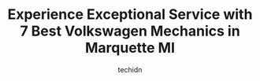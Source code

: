 ---
layout: ampstory
image: https://images.unsplash.com/photo-1653047256226-5abbfa82f1d7?ixlib=rb-4.0.3&ixid=MnwxMjA3fDB8MHxwaG90by1wYWdlfHx8fGVufDB8fHx8&auto=format&fit=crop&w=640&h=853&q=80
author: techidn
featured: false
description: Discover the 7 best Volkswagen Mechanic in Marquette MI, USA and ensure your vehicle receives the highest quality of care. These trusted professionals are known for their skill, knowledge, a
title: Experience Exceptional Service with 7 Best Volkswagen Mechanics in Marquette MI
cover:
   title: Experience Exceptional Service with 7 Best Volkswagen Mechanics in Marquette MI
   subtitle: Rickpate
   background: https://images.unsplash.com/photo-1653047256226-5abbfa82f1d7?ixlib=rb-4.0.3&ixid=MnwxMjA3fDB8MHxwaG90by1wYWdlfHx8fGVufDB8fHx8&auto=format&fit=crop&w=640&h=853&q=80

pages: 
 - layout: thirds
   top: <h1>#1 Barrons Auto Repair</h1>
   bottom: "<p>We have a lot of vehicles in our family and it seems like theres always one thing or another that can go wrong.  From the first to the last experience at Barrons its a</p>"
   background: https://www.knot35.com/toplist/wp-content/uploads/2023/06/best-volkswagen-mechanic-1-in-marquette-mi-1685841670.jpeg
   backgroundblur: true
 - layout: thirds
   top: <h1>#2 Joes Automotive Repair</h1>
   bottom: "<p>630 S Lake St, Marquette, MI 49855, United States</p>"
   background: https://www.knot35.com/toplist/wp-content/uploads/2023/06/best-volkswagen-mechanic-2-in-marquette-mi-1685841670.jpeg
   cta:
      link: https://www.knot35.com/toplist/experience-exceptional-service-with-7-best-volkswagen-mechanics-in-marquette-mi/
      text: Experience Exceptional Service with 7 Best Volkswagen Mechanics in Marquette MI
 - layout: thirds
   top: <h1>#3 Southside Automotive Inc</h1>
   bottom: "<p>6580 US Hwy 41, Marquette, MI 49855, United States</p>"
   background: https://www.knot35.com/toplist/wp-content/uploads/2023/06/best-volkswagen-mechanic-3-in-marquette-mi-1685841670.jpeg
   cta:
      link: https://www.knot35.com/toplist/experience-exceptional-service-with-7-best-volkswagen-mechanics-in-marquette-mi/
      text: Experience Exceptional Service with 7 Best Volkswagen Mechanics in Marquette MI
 - layout: thirds
   top: <h1>#4 Heritage Motors</h1>
   bottom: "<p>2801 US Hwy 41, Harvey, MI 49855, United States</p>"
   background: https://images.unsplash.com/photo-1567095761054-7a02e69e5c43?ixlib=rb-4.0.3&ixid=MnwxMjA3fDB8MHxwaG90by1wYWdlfHx8fGVufDB8fHx8&auto=format&fit=crop&w=640&h=853&q=80
   cta:
      link: https://www.knot35.com/toplist/experience-exceptional-service-with-7-best-volkswagen-mechanics-in-marquette-mi/
      text: Experience Exceptional Service with 7 Best Volkswagen Mechanics in Marquette MI
 - layout: thirds
   top: <h1>#5 Riverside Nissan Marquette</h1>
   bottom: "<p>3330 US Hwy 41 W, Marquette, MI 49855, United States</p>"
   background: https://images.unsplash.com/photo-1599422314077-f4dfdaa4cd09?ixlib=rb-4.0.3&ixid=MnwxMjA3fDB8MHxwaG90by1wYWdlfHx8fGVufDB8fHx8&auto=format&fit=crop&w=640&h=853&q=80
   cta:
      link: https://www.knot35.com/toplist/experience-exceptional-service-with-7-best-volkswagen-mechanics-in-marquette-mi/
      text: Experience Exceptional Service with 7 Best Volkswagen Mechanics in Marquette MI
 - layout: thirds
   top: <h1>#6 Quality Car Care Center</h1>
   bottom: "<p>1101 S Front St, Marquette, MI 49855, United States</p>"
   background: https://images.unsplash.com/photo-1484589065579-248aad0d8b13?ixlib=rb-4.0.3&ixid=MnwxMjA3fDB8MHxwaG90by1wYWdlfHx8fGVufDB8fHx8&auto=format&fit=crop&w=640&h=853&q=80
   cta:
      link: https://www.knot35.com/toplist/experience-exceptional-service-with-7-best-volkswagen-mechanics-in-marquette-mi/
      text: Experience Exceptional Service with 7 Best Volkswagen Mechanics in Marquette MI
 - layout: thirds
   top: <h1>#7 Marquette Transmission & Auto Repair, Inc.</h1>
   bottom: "<p>2322 US Hwy 41, Marquette, MI 49855, United States</p>"
   background: https://images.unsplash.com/photo-1602536052359-ef94c21c5948?ixlib=rb-4.0.3&ixid=MnwxMjA3fDB8MHxwaG90by1wYWdlfHx8fGVufDB8fHx8&auto=format&fit=crop&w=640&h=853&q=80
   cta:
      link: https://www.knot35.com/toplist/experience-exceptional-service-with-7-best-volkswagen-mechanics-in-marquette-mi/
      text: Experience Exceptional Service with 7 Best Volkswagen Mechanics in Marquette MI
 - layout: thirds
   middle: Continue reading...
   background: https://images.unsplash.com/photo-1533998839656-76f5e4b2bccb?ixlib=rb-4.0.3&ixid=MnwxMjA3fDB8MHxwaG90by1wYWdlfHx8fGVufDB8fHx8&auto=format&fit=crop&w=640&h=853&q=80
   cta:
      link: https://www.knot35.com/toplist/experience-exceptional-service-with-7-best-volkswagen-mechanics-in-marquette-mi/
      text: Experience Exceptional Service with 7 Best Volkswagen Mechanics in Marquette MI
      
---